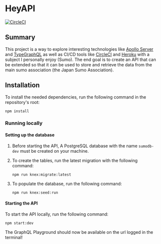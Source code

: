 # HeyAPI
[![CircleCI](https://circleci.com/gh/t-andrews/HeyAPI.svg?style=svg)](https://circleci.com/gh/t-andrews/HeyAPI)

## Summary
This project is a way to explore interesting technologies like [Apollo Server](https://www.apollographql.com/docs/) and [TypeGraphQL](https://typegraphql.com/) 
as well as CI/CD tools like [CircleCI](https://circleci.com/) and [Heroku](https://dashboard.heroku.com/) with a subject I personally enjoy (Sumo). 
The end goal is to create an API that can be extended so that it can be used to store and retrieve the data from the main sumo association (the Japan Sumo Association).

## Installation
To install the needed dependencies, run the following command in the repository's root:
```
npm install
```

### Running locally
#### Setting up the database
1) Before starting the API, A PostgreSQL database with the name `sumodb-dev` must be created on your machine. 

2) To create the tables, run the latest migration with the following command:
    ```
    npm run knex:migrate:latest
    ```

3) To populate the database, run the following command:
     ```
    npm run knex:seed:run
    ```

#### Starting the API
To start the API locally, run the following command:
```
npm start:dev
```

The GraphQL Playground should now be available on the url logged in the terminal!

